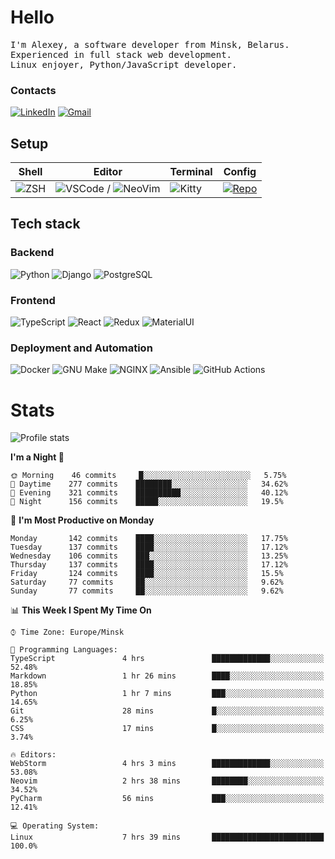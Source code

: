 # Hello

<p>
    <samp>
        I'm Alexey, a software developer from Minsk, Belarus.
        <br>
	Experienced in full stack web development.
	<br>
	Linux enjoyer, Python/JavaScript developer.
    </samp>
</p>

### Contacts

[![LinkedIn](https://img.icons8.com/fluency/48/000000/linkedin.png)](https://www.linkedin.com/in/dhvcc/)
[![Gmail](https://img.icons8.com/fluency/48/000000/gmail-new.png)](mailto:alexey.artishevskiy@gmail.com)

## Setup

| Shell | Editor | Terminal | Config |
|-------|--------|----------|--------|
| ![ZSH](https://img.shields.io/badge/-ZSH-000000?style=flat&logo=GNU-Bash) | ![VSCode](https://img.shields.io/badge/-VSCode-000000?style=flat&logo=Visual-Studio-Code&logoColor=0066b8) / ![NeoVim](https://img.shields.io/badge/-NeoVim-000000?style=flat&logo=Neovim) | ![Kitty](https://img.shields.io/badge/-Kitty-000000?style=flat&logo=Windows-Terminal) | [![Repo](https://img.shields.io/badge/-Repo-000000?style=flat&logo=Github)](https://github.com/dhvcc/configs)


## Tech stack

### Backend

![Python](https://img.shields.io/badge/-Python-black?style=flat&logo=Python&logoColor=FFE17E)
![Django](https://img.shields.io/badge/-Django-black?style=flat&logo=Django&logoColor=20AA76)
![PostgreSQL](https://img.shields.io/badge/-PostgreSQL-black?style=flat&logo=PostgreSQL)

### Frontend

![TypeScript](https://img.shields.io/badge/-TypeScript-black?style=flat&logo=TypeScript)
![React](https://img.shields.io/badge/-React-black?style=flat&logo=React)
![Redux](https://img.shields.io/badge/-Redux-black?style=flat&logo=Redux&logoColor=764ABC)
![MaterialUI](https://img.shields.io/badge/-MaterialUI-black?style=flat&logo=MUI&logoColor=9170c2)

### Deployment and Automation

![Docker](https://img.shields.io/badge/-Docker-black?style=flat&logo=Docker)
![GNU Make](https://img.shields.io/badge/-GNU%20Make-black?style=flat&logo=GNU)
![NGINX](https://img.shields.io/badge/-NGINX-black?style=flat&logo=NGINX&logoColor=009639)
![Ansible](https://img.shields.io/badge/-Ansible-black?style=flat&logo=Ansible)
![GitHub Actions](https://img.shields.io/badge/-GitHub%20Actions-black?style=flat&logo=GitHub-Actions)

# Stats

![Profile stats](https://github-readme-stats.dhvcc.vercel.app/api?username=dhvcc&hide_title=true&show_icons=true&count_private=true&theme=react&hide_border=true)

<!--START_SECTION:waka-->
**I'm a Night 🦉** 

```text
🌞 Morning    46 commits     █░░░░░░░░░░░░░░░░░░░░░░░░   5.75% 
🌆 Daytime    277 commits    ████████░░░░░░░░░░░░░░░░░   34.62% 
🌃 Evening    321 commits    ██████████░░░░░░░░░░░░░░░   40.12% 
🌙 Night      156 commits    █████░░░░░░░░░░░░░░░░░░░░   19.5%

```
📅 **I'm Most Productive on Monday** 

```text
Monday       142 commits    ████░░░░░░░░░░░░░░░░░░░░░   17.75% 
Tuesday      137 commits    ████░░░░░░░░░░░░░░░░░░░░░   17.12% 
Wednesday    106 commits    ███░░░░░░░░░░░░░░░░░░░░░░   13.25% 
Thursday     137 commits    ████░░░░░░░░░░░░░░░░░░░░░   17.12% 
Friday       124 commits    ████░░░░░░░░░░░░░░░░░░░░░   15.5% 
Saturday     77 commits     ██░░░░░░░░░░░░░░░░░░░░░░░   9.62% 
Sunday       77 commits     ██░░░░░░░░░░░░░░░░░░░░░░░   9.62%

```


📊 **This Week I Spent My Time On** 

```text
⌚︎ Time Zone: Europe/Minsk

💬 Programming Languages: 
TypeScript               4 hrs               █████████████░░░░░░░░░░░░   52.48% 
Markdown                 1 hr 26 mins        ████░░░░░░░░░░░░░░░░░░░░░   18.85% 
Python                   1 hr 7 mins         ███░░░░░░░░░░░░░░░░░░░░░░   14.65% 
Git                      28 mins             █░░░░░░░░░░░░░░░░░░░░░░░░   6.25% 
CSS                      17 mins             █░░░░░░░░░░░░░░░░░░░░░░░░   3.74%

🔥 Editors: 
WebStorm                 4 hrs 3 mins        █████████████░░░░░░░░░░░░   53.08% 
Neovim                   2 hrs 38 mins       ████████░░░░░░░░░░░░░░░░░   34.52% 
PyCharm                  56 mins             ███░░░░░░░░░░░░░░░░░░░░░░   12.41%

💻 Operating System: 
Linux                    7 hrs 39 mins       █████████████████████████   100.0%

```


<!--END_SECTION:waka-->
